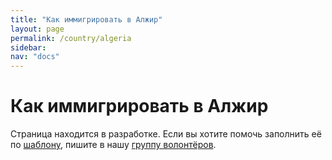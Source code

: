 ```yaml
---
title: "Как иммигрировать в Алжир"
layout: page
permalink: /country/algeria
sidebar:
nav: "docs"
---
```


# Как иммигрировать в Алжир

Страница находится в разработке. Если вы хотите помочь заполнить её по [шаблону](/template), пишите в нашу [группу волонтёров](https://t.me/+FHi3FnJaoWJkMDAx).
